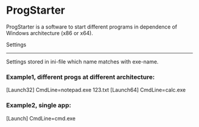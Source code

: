 ProgStarter
===========
ProgStarter is a software to start different programs in dependence of Windows architecture (x86 or x64).

Settings
________
Settings stored in ini-file which name matches with exe-name.

### Example1, different progs at different architecture:

[Launch32]
CmdLine=notepad.exe 123.txt
[Launch64]
CmdLine=calc.exe

### Example2, single app:

[Launch]
CmdLine=cmd.exe